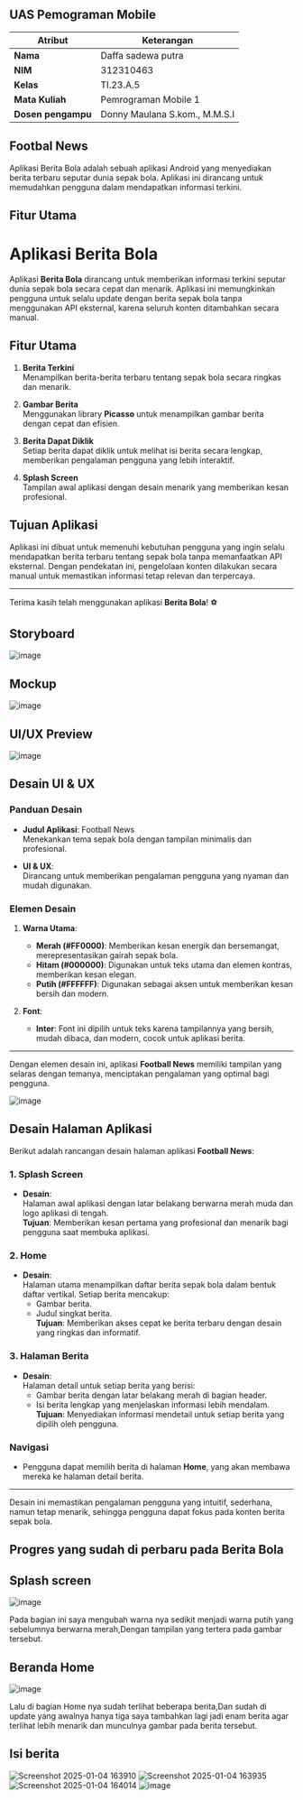 ## UAS Pemograman Mobile

| Atribut         | Keterangan          |
| --------------- | ------------------- |
| **Nama**        | Daffa sadewa putra       |
| **NIM**         | 312310463           |
| **Kelas**       | TI.23.A.5           |
| **Mata Kuliah** | Pemrograman Mobile 1 |
| **Dosen pengampu** | Donny Maulana S.kom., M.M.S.I |

## Footbal News
Aplikasi Berita Bola adalah sebuah aplikasi Android yang menyediakan berita terbaru seputar dunia sepak bola. Aplikasi ini dirancang untuk memudahkan pengguna dalam mendapatkan informasi terkini.

## Fitur Utama
# Aplikasi Berita Bola

Aplikasi **Berita Bola** dirancang untuk memberikan informasi terkini seputar dunia sepak bola secara cepat dan menarik. Aplikasi ini memungkinkan pengguna untuk selalu update dengan berita sepak bola tanpa menggunakan API eksternal, karena seluruh konten ditambahkan secara manual.

## Fitur Utama

1. **Berita Terkini**  
   Menampilkan berita-berita terbaru tentang sepak bola secara ringkas dan menarik.

2. **Gambar Berita**  
   Menggunakan library **Picasso** untuk menampilkan gambar berita dengan cepat dan efisien.

3. **Berita Dapat Diklik**  
   Setiap berita dapat diklik untuk melihat isi berita secara lengkap, memberikan pengalaman pengguna yang lebih interaktif.

4. **Splash Screen**  
   Tampilan awal aplikasi dengan desain menarik yang memberikan kesan profesional.

## Tujuan Aplikasi
Aplikasi ini dibuat untuk memenuhi kebutuhan pengguna yang ingin selalu mendapatkan berita terbaru tentang sepak bola tanpa memanfaatkan API eksternal. Dengan pendekatan ini, pengelolaan konten dilakukan secara manual untuk memastikan informasi tetap relevan dan terpercaya.

---

Terima kasih telah menggunakan aplikasi **Berita Bola**! ⚽



## Storyboard
![image](https://github.com/user-attachments/assets/a63cb758-a77a-4e0d-b90c-e6a41150090a)

## Mockup
![image](https://github.com/user-attachments/assets/b993b2dd-7860-4d63-86d8-af5a21963d38)

## UI/UX Preview
![image](https://github.com/user-attachments/assets/3ab04223-7092-4310-b8e2-0861710a15b9)
## Desain UI & UX

### Panduan Desain

- **Judul Aplikasi**: Football News  
  Menekankan tema sepak bola dengan tampilan minimalis dan profesional.

- **UI & UX**:  
  Dirancang untuk memberikan pengalaman pengguna yang nyaman dan mudah digunakan.

### Elemen Desain

1. **Warna Utama**:  
   - **Merah (#FF0000)**: Memberikan kesan energik dan bersemangat, merepresentasikan gairah sepak bola.  
   - **Hitam (#000000)**: Digunakan untuk teks utama dan elemen kontras, memberikan kesan elegan.  
   - **Putih (#FFFFFF)**: Digunakan sebagai aksen untuk memberikan kesan bersih dan modern.

2. **Font**:  
   - **Inter**: Font ini dipilih untuk teks karena tampilannya yang bersih, mudah dibaca, dan modern, cocok untuk aplikasi berita.

---

Dengan elemen desain ini, aplikasi **Football News** memiliki tampilan yang selaras dengan temanya, menciptakan pengalaman yang optimal bagi pengguna.

![image](https://github.com/user-attachments/assets/26112a57-1d7d-4434-b0be-0ed249b747f2)
## Desain Halaman Aplikasi

Berikut adalah rancangan desain halaman aplikasi **Football News**:

### 1. **Splash Screen**
- **Desain**:  
  Halaman awal aplikasi dengan latar belakang berwarna merah muda dan logo aplikasi di tengah.  
  **Tujuan**: Memberikan kesan pertama yang profesional dan menarik bagi pengguna saat membuka aplikasi.

### 2. **Home**
- **Desain**:  
  Halaman utama menampilkan daftar berita sepak bola dalam bentuk daftar vertikal. Setiap berita mencakup:  
  - Gambar berita.  
  - Judul singkat berita.  
  **Tujuan**: Memberikan akses cepat ke berita terbaru dengan desain yang ringkas dan informatif.

### 3. **Halaman Berita**
- **Desain**:  
  Halaman detail untuk setiap berita yang berisi:  
  - Gambar berita dengan latar belakang merah di bagian header.  
  - Isi berita lengkap yang menjelaskan informasi lebih mendalam.  
  **Tujuan**: Menyediakan informasi mendetail untuk setiap berita yang dipilih oleh pengguna.

### Navigasi
- Pengguna dapat memilih berita di halaman **Home**, yang akan membawa mereka ke halaman detail berita.

---

Desain ini memastikan pengalaman pengguna yang intuitif, sederhana, namun tetap menarik, sehingga pengguna dapat fokus pada konten berita sepak bola.


## Progres yang sudah di perbaru pada Berita Bola
## Splash screen
![image](https://github.com/user-attachments/assets/e6bf532a-c0da-4555-88b0-68eabcd0daeb)

Pada bagian ini saya mengubah warna nya sedikit menjadi warna putih yang sebelumnya berwarna merah,Dengan tampilan yang tertera pada gambar tersebut.

## Beranda Home
![image](https://github.com/user-attachments/assets/c805c755-005d-4bf8-8047-89cc1e60caba)

Lalu di bagian Home nya sudah terlihat beberapa berita,Dan sudah di update yang awalnya hanya tiga saya tambahkan lagi jadi enam berita agar terlihat lebih menarik dan munculnya gambar pada berita tersebut.

## Isi berita
![Screenshot 2025-01-04 163910](https://github.com/user-attachments/assets/7ddf25aa-ce56-4e27-834e-c13dd568f149)
![Screenshot 2025-01-04 163935](https://github.com/user-attachments/assets/3314c739-5b04-4eb0-a715-648ca5b6d778)
![Screenshot 2025-01-04 164014](https://github.com/user-attachments/assets/dfcfa257-421e-45aa-a3a1-3a315447f180)
![image](https://github.com/user-attachments/assets/88297b62-b9ee-42a7-b210-05759a3af384)










